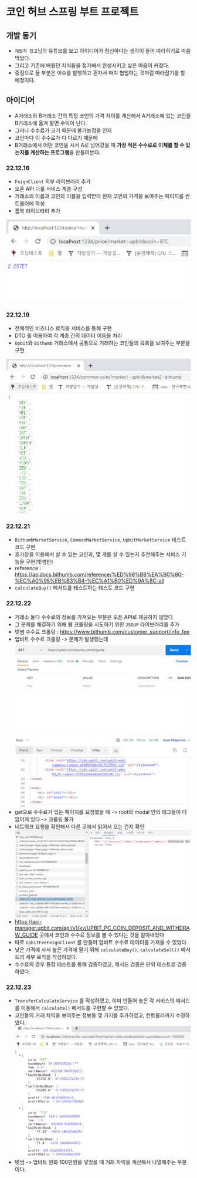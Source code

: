 # 코인 허브 스프링 부트 프로젝트

## 개발 동기
- `개발자 장고`님의 유튜브를 보고 아이디어가 참신하다는 생각이 들어 따라하기로 마음 먹었다.
- 그리고 기존에 배웠던 지식들을 첨가해서 완성시키고 싶은 마음이 커졌다.
- 중점으로 둘 부분은 이슈를 발행하고 혼자서 마치 협업하는 것처럼 따라잡기를 할 예정이다.

## 아이디어
- A거래소와 B거래소 간의 특정 코인의 가격 차이를 계산해서 A거래소에 있는 코인을 B거래소에 옮겨 팔면 수익이 난다.
- 그러나 수수료가 크기 때문에 불가능점을 인지
- 코인마다 이 수수료가 다 다르기 때문에 
- B거래소에서 어떤 코인을 사서 A로 넘어갔을 때 <b>가장 적은 수수료로 이체를 할 수 있는지를 계산하는 프로그램</b>을 만들어본다.


### 22.12.16
- `FeignClient` 외부 라이브러리 추가
- 오픈 API 다룰 서비스 계층 구성
- 거래소의 이름과 코인의 이름을 입력받아 현재 코인의 가격을 보여주는 페이지를 컨트롤러에 작성
- 롬복 라이브러리 추가

![img.png](img.png)

### 22.12.19
- 전체적인 비즈니스 로직을 서비스를 통해 구현
- DTO 를 이용하여 각 계층 간의 데이터 이동을 처리
- `Upbit`와 `Bithumb` 거래소에서 공통으로 거래하는 코인들의 목록을 보여주는 부분을 구현

![img_1.png](img_1.png)

### 22.12.21
- `BithumbMarketService`, `CommonMarketService`, `UpbitMarketService` 테스트 코드 구현
- 호가창을 이용해서 살 수 있는 코인과, 몇 개를 살 수 있는지 추천해주는 서비스 기능을 구현(빗썸만)
- reference : https://apidocs.bithumb.com/reference/%ED%98%B8%EA%B0%80-%EC%A0%95%EB%B3%B4-%EC%A1%B0%ED%9A%8C-all 
- `calculateBuy()` 메서드를 테스트하는 테스트 코드 구현

### 22.12.22
- 거래소 둘다 수수료의 정보를 가져오는 부분은 오픈 API로 제공하지 않았다
- 그 문제를 해결하기 위해 웹 크롤링을 시도하기 위한 `JSOUP` 라이브러리를 추가
- 빗썸 수수료 크롤링 : https://www.bithumb.com/customer_support/info_fee 
- 업비트 수수료 크롤링 -> 문제가 발생했는데
![img_2.png](img_2.png)
- get으로 수수료가 있는 페이지를 요청했을 때 -> root와 modal 안의 태그들이 다 없어져 있다 -> 크롤링 불가
- 네트워크 요청을 확인해서 다른 곳에서 읽어서 오는 건지 확인
![img_3.png](img_3.png)
- https://api-manager.upbit.com/api/v1/kv/UPBIT_PC_COIN_DEPOSIT_AND_WITHDRAW_GUIDE 곳에서 코인과 수수료 정보를 볼 수 있다는 것을 알아내었다
- 따로 `UpbitFeeFeignClient` 를 만들어 업비트 수수료 데이터를 가져올 수 있었다.
- 낮은 가격에 사서 높은 가격에 팔기 위해 `calculateBuy()`, `calculateSell()` 메서드의 세부 로직을 작성하였다.
- 수수료의 경우 통합 테스트를 통해 검증하였고, 메서드 검증은 단위 테스트로 검증하였다.

### 22.12.23
- `TransferCalculateService` 를 작성하였고, 이미 만들어 놓은 각 서비스의 메서드를 이용해서 `calculate()` 메서드를 구현할 수 있었다.
- 코인들의 거래 차익을 보여주는 정보들 몇 가지를 추가하였고, 컨트롤러까지 수정하였다.
![img_4.png](img_4.png)
- 빗썸 -> 업비트 원화 100만원을 넣었을 때 거래 차익을 계산해서 나열해주는 부분이다.
